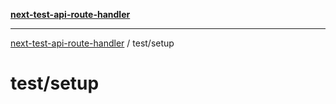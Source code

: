 [**next-test-api-route-handler**](../../README.md)

***

[next-test-api-route-handler](../../README.md) / test/setup

# test/setup
